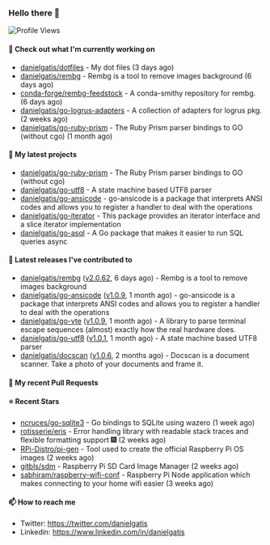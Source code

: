### Hello there 👋

![Profile Views](https://komarev.com/ghpvc/?username=danielgatis&label=PROFILE+VIEWS)

#### 👷 Check out what I'm currently working on

- [danielgatis/dotfiles](https://github.com/danielgatis/dotfiles) - My dot files (3 days ago)
- [danielgatis/rembg](https://github.com/danielgatis/rembg) - Rembg is a tool to remove images background (6 days ago)
- [conda-forge/rembg-feedstock](https://github.com/conda-forge/rembg-feedstock) - A conda-smithy repository for rembg. (6 days ago)
- [danielgatis/go-logrus-adapters](https://github.com/danielgatis/go-logrus-adapters) - A collection of adapters for logrus pkg. (2 weeks ago)
- [danielgatis/go-ruby-prism](https://github.com/danielgatis/go-ruby-prism) - The Ruby Prism parser bindings to GO (without cgo) (1 month ago)

#### 🌱 My latest projects

- [danielgatis/go-ruby-prism](https://github.com/danielgatis/go-ruby-prism) - The Ruby Prism parser bindings to GO (without cgo)
- [danielgatis/go-utf8](https://github.com/danielgatis/go-utf8) - A state machine based UTF8 parser
- [danielgatis/go-ansicode](https://github.com/danielgatis/go-ansicode) - go-ansicode is a package that interprets ANSI codes and allows you to register a handler to deal with the operations
- [danielgatis/go-iterator](https://github.com/danielgatis/go-iterator) - This package provides an iterator interface and a slice iterator implementation
- [danielgatis/go-asql](https://github.com/danielgatis/go-asql) - A Go package that makes it easier to run SQL queries async

#### 🔭 Latest releases I've contributed to

- [danielgatis/rembg](https://github.com/danielgatis/rembg) ([v2.0.62](https://github.com/danielgatis/rembg/releases/tag/v2.0.62), 6 days ago) - Rembg is a tool to remove images background
- [danielgatis/go-ansicode](https://github.com/danielgatis/go-ansicode) ([v1.0.9](https://github.com/danielgatis/go-ansicode/releases/tag/v1.0.9), 1 month ago) - go-ansicode is a package that interprets ANSI codes and allows you to register a handler to deal with the operations
- [danielgatis/go-vte](https://github.com/danielgatis/go-vte) ([v1.0.9](https://github.com/danielgatis/go-vte/releases/tag/v1.0.9), 1 month ago) - A library to parse terminal escape sequences (almost) exactly how the real hardware does.
- [danielgatis/go-utf8](https://github.com/danielgatis/go-utf8) ([v1.0.1](https://github.com/danielgatis/go-utf8/releases/tag/v1.0.1), 1 month ago) - A state machine based UTF8 parser
- [danielgatis/docscan](https://github.com/danielgatis/docscan) ([v1.0.6](https://github.com/danielgatis/docscan/releases/tag/v1.0.6), 2 months ago) - Docscan is a document scanner. Take a photo of your documents and frame it.

#### 🔨 My recent Pull Requests


#### ⭐ Recent Stars

- [ncruces/go-sqlite3](https://github.com/ncruces/go-sqlite3) - Go bindings to SQLite using wazero (1 week ago)
- [rotisserie/eris](https://github.com/rotisserie/eris) - Error handling library with readable stack traces and flexible formatting support 🎆 (2 weeks ago)
- [RPi-Distro/pi-gen](https://github.com/RPi-Distro/pi-gen) - Tool used to create the official Raspberry Pi OS images (2 weeks ago)
- [gitbls/sdm](https://github.com/gitbls/sdm) - Raspberry Pi SD Card Image Manager (2 weeks ago)
- [sabhiram/raspberry-wifi-conf](https://github.com/sabhiram/raspberry-wifi-conf) - Raspberry Pi Node application which makes connecting to your home wifi easier (3 weeks ago)

#### 📫 How to reach me

- Twitter: https://twitter.com/danielgatis
- Linkedin: https://www.linkedin.com/in/danielgatis
